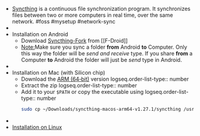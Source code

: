 - [Syncthing](https://syncthing.net/) is a continuous file synchronization program. It synchronizes files between two or more computers in real time, over the same network. #foss #mysetup #network-sync
-
- Installation on Android
	- Download [Syncthing-Fork](https://f-droid.org/repository/browse/?fdid=com.github.catfriend1.syncthingandroid) from [[F-Droid]]
	- <ins>Note:</ins>Make sure you sync a folder **from** Android **to** Computer. Only this way the folder will be *send and receive* type. If you share **from** a Computer **to** Android the folder will just be *send* type in Android.
-
- Installation on Mac (with Silicon chip)
	- Download the [ARM (64‑bit)](https://github.com/syncthing/syncthing/releases/download/v1.27.1/syncthing-macos-arm64-v1.27.1.zip) version
	  logseq.order-list-type:: number
	- Extract the zip
	  logseq.order-list-type:: number
	- Add it to your `$PATH` or copy the executable using
	  logseq.order-list-type:: number
	  ```bash
	  sudo cp ~/Downloads/syncthing-macos-arm64-v1.27.1/syncthing /usr/local/bin/syncthing
	  ```
-
- [Installation on Linux](https://apt.syncthing.net/)